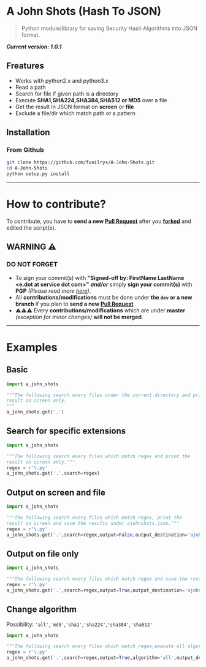 # A John Shots (Hash To JSON)

> Python module/library for saving Security Hash Algorithms into JSON format.

_**Current version: 1.0.1**_

## Freatures
- Works with python2.x and python3.x
- Read a path
- Search for file if given path is a directory
- Execute **SHA1,SHA224,SHA384,SHA512 or MD5** over a file
- Get the result in JSON format on **screen** or **file**
- Exclude a file/dir which match path or a pattern

## Installation

### From Github

```bash
git clone https://github.com/funilrys/A-John-Shots.git
cd A-John-Shots
python setup.py install
```
______
# How to contribute?

To contribute, you have to **send a new [Pull Request](https://github.com/funilrys/A-John-Shots/compare)** after you **[forked](https://github.com/funilrys/A-John-Shots/pulls#fork-destination-box)** and edited the script(s).

## WARNING :warning:

### DO NOT FORGET

- To sign your commit(s) with **"Signed-off by: FirstName LastName <e.dot at service dot com>"** _**and/or**_ simply **sign your commit(s)** with **PGP** _(Please read more [here](https://github.com/blog/2144-gpg-signature-verification))_.
- All **contributions/modifications** must be done under **the `dev` or a new branch** if you plan to **send a new [Pull Request](https://github.com/funilrys/A-John-Shots/compare)**.
-  :warning::warning::warning: Every **contributions/modifications** which are under **master** _(exception for minor changes)_ **will not be merged**.

--------------------------------------------------------------------------------

# Examples

## Basic

```python
import a_john_shots

"""The following search every files under the current directory and print the
result on screen only.
"""
a_john_shots.get('.')
```

## Search for specific extensions

```python
import a_john_shots

"""The following search every files which match regex and print the
result on screen only."""
regex = r'\.py'
a_john_shots.get('.',search=regex)
```

## Output on screen and file

```python
import a_john_shots

"""The following search every files which match regex, print the
result on screen and save the results under ajohnshots.json."""
regex = r'\.py'
a_john_shots.get('.',search=regex,output=False,output_destination='ajohnshots.json')
```

## Output on file only

```python
import a_john_shots

"""The following search every files which match regex and save the results under ajohnshots.json."""
regex = r'\.py'
a_john_shots.get('.',search=regex,output=True,output_destination='ajohnshots.json')
```

## Change algorithm
Possibility: `'all'`,`'md5'`,`'sha1'`,`'sha224'`,`'sha384'`,`'sha512'`
```python
import a_john_shots

"""The following search every files which match regex,execute all algorithms against all files and save the results under ajohnshots.json."""
regex = r'\.py'
a_john_shots.get('.',search=regex,output=True,algorithm='all',output_destination='ajohnshots.json')
```
